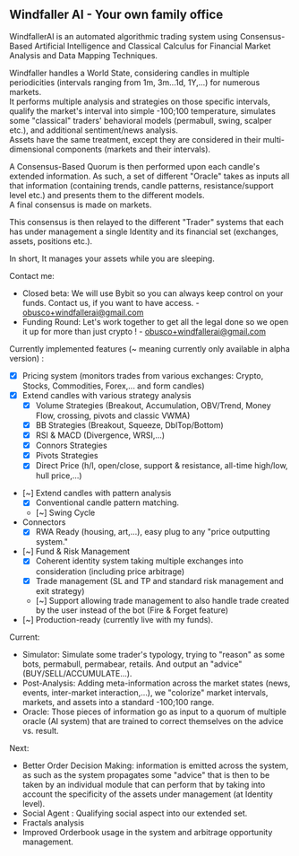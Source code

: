 ## Windfaller AI - Your own family office

WindfallerAI is an automated algorithmic trading system using Consensus-Based Artificial Intelligence and Classical Calculus for Financial Market Analysis and Data Mapping Techniques.

Windfaller handles a World State, considering candles in multiple periodicities (intervals ranging from 1m, 3m...1d, 1Y,...) for numerous markets.     
It performs multiple analysis and strategies on those specific intervals, qualify the market's interval into simple -100;100 temperature, simulates some "classical" traders' behavioral models (permabull, swing, scalper etc.), and additional sentiment/news analysis.  
Assets have the same treatment, except they are considered in their multi-dimensional components (markets and their intervals).    

A Consensus-Based Quorum is then performed upon each candle's extended information. 
As such, a set of different "Oracle" takes as inputs all that information (containing trends, candle patterns, resistance/support level etc.) and presents them to the different models.    
A final consensus is made on markets. 

This consensus is then relayed to the different "Trader" systems that each has under management a single Identity and its financial set (exchanges, assets, positions etc.). 

In short, It manages your assets while you are sleeping.  

Contact me: 
- Closed beta: We will use Bybit so you can always keep control on your funds. Contact us, if you want to have access. - obusco+windfallerai@gmail.com
- Funding Round: Let's work together to get all the legal done so we open it up for more than just crypto ! - obusco+windfallerai@gmail.com

Currently implemented features (~ meaning currently only available in alpha version) : 

- [X] Pricing system (monitors trades from various exchanges: Crypto, Stocks, Commodities, Forex,... and form candles)
- [X] Extend candles with various strategy analysis
   - [X] Volume Strategies (Breakout, Accumulation, OBV/Trend, Money Flow, crossing, pivots and classic VWMA)
   - [X] BB Strategies (Breakout, Squeeze, DblTop/Bottom)
   - [X] RSI & MACD (Divergence, WRSI,...)
   - [X] Connors Strategies
   - [X] Pivots Strategies
   - [X] Direct Price (h/l, open/close, support & resistance, all-time high/low, hull price,...)
 - [~] Extend candles with pattern analysis
   - [X] Conventional candle pattern matching.
   - [~] Swing Cycle
- Connectors
   - [X] RWA Ready (housing, art,...), easy plug to any "price outputting system."
- [~] Fund & Risk Management
   - [X] Coherent identity system taking multiple exchanges into consideration (including price arbitrage)
   - [X] Trade management (SL and TP and standard risk management and exit strategy)
   - [~] Support allowing trade management to also handle trade created by the user instead of the bot (Fire & Forget feature)   
- [~] Production-ready (currently live with my funds). 

Current: 
- Simulator: Simulate some trader's typology, trying to "reason" as some bots, permabull, permabear, retails. And output an "advice" (BUY/SELL/ACCUMULATE...).
- Post-Analysis: Adding meta-information across the market states (news, events, inter-market interaction,...), we "colorize" market intervals, markets, and assets into a standard -100;100 range.  
- Oracle: Those pieces of information go as input to a quorum of multiple oracle (AI system) that are trained to correct themselves on the advice vs. result.

Next: 
- Better Order Decision Making: information is emitted across the system, as such as the system propagates some "advice" that is then to be taken by an individual module that can perform that by taking into account the specificity of the assets under management (at Identity level).
- Social Agent : Qualifying social aspect into our extended set.
- Fractals analysis
- Improved Orderbook usage in the system and arbitrage opportunity management.
